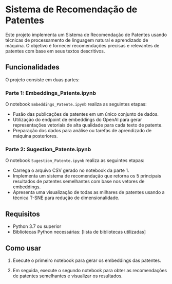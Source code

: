 # Sistema de Recomendação de Patentes

Este projeto implementa um Sistema de Recomendação de Patentes usando técnicas de processamento de linguagem natural e aprendizado de máquina. O objetivo é fornecer recomendações precisas e relevantes de patentes com base em seus textos descritivos.

## Funcionalidades

O projeto consiste em duas partes:

### Parte 1: Embeddings_Patente.ipynb

O notebook `Embeddings_Patente.ipynb` realiza as seguintes etapas:

- Fusão das publicações de patentes em um único conjunto de dados.
- Utilização do endpoint de embeddings do OpenAI para gerar representações vetoriais de alta qualidade para cada texto de patente.
- Preparação dos dados para análise ou tarefas de aprendizado de máquina posteriores.

### Parte 2: Sugestion_Patente.ipynb

O notebook `Sugestion_Patente.ipynb` realiza as seguintes etapas:

- Carrega o arquivo CSV gerado no notebook da parte 1.
- Implementa um sistema de recomendação que retorna os 5 principais resultados de patentes semelhantes com base nos vetores de embeddings.
- Apresenta uma visualização de todas as milhares de patentes usando a técnica T-SNE para redução de dimensionalidade.

## Requisitos

- Python 3.7 ou superior
- Bibliotecas Python necessárias: [lista de bibliotecas utilizadas]

## Como usar

1. Execute o primeiro notebook para gerar os embeddings das patentes.

2. Em seguida, execute o segundo notebook para obter as recomendações de patentes semelhantes e visualizar os resultados.
